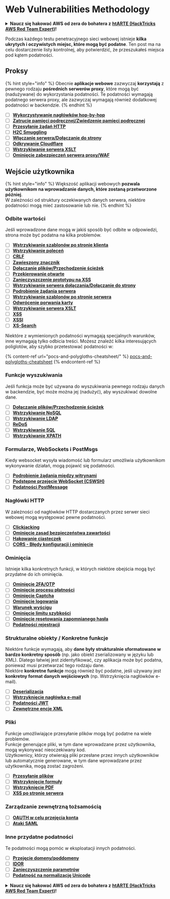 # Web Vulnerabilities Methodology

<details>

<summary><strong>Naucz się hakować AWS od zera do bohatera z</strong> <a href="https://training.hacktricks.xyz/courses/arte"><strong>htARTE (HackTricks AWS Red Team Expert)</strong></a><strong>!</strong></summary>

Inne sposoby wsparcia HackTricks:

* Jeśli chcesz zobaczyć swoją **firmę reklamowaną w HackTricks** lub **pobrać HackTricks w formacie PDF**, sprawdź [**SUBSCRIPTION PLANS**](https://github.com/sponsors/carlospolop)!
* Zdobądź [**oficjalne gadżety PEASS & HackTricks**](https://peass.creator-spring.com)
* Odkryj [**Rodzinę PEASS**](https://opensea.io/collection/the-peass-family), naszą kolekcję ekskluzywnych [**NFT**](https://opensea.io/collection/the-peass-family)
* **Dołącz do** 💬 [**grupy Discord**](https://discord.gg/hRep4RUj7f) lub [**grupy telegramowej**](https://t.me/peass) lub **śledź** nas na **Twitterze** 🐦 [**@carlospolopm**](https://twitter.com/hacktricks\_live)**.**
* **Podziel się swoimi sztuczkami hakerskimi, przesyłając PR-y do** [**HackTricks**](https://github.com/carlospolop/hacktricks) i [**HackTricks Cloud**](https://github.com/carlospolop/hacktricks-cloud) github repos.

</details>

Podczas każdego testu penetracyjnego sieci webowej istnieje **kilka ukrytych i oczywistych miejsc, które mogą być podatne**. Ten post ma na celu dostarczenie listy kontrolnej, aby potwierdzić, że przeszukałeś miejsca pod kątem podatności.

## Proksy

{% hint style="info" %}
Obecnie **aplikacje webowe** zazwyczaj **korzystają** z pewnego rodzaju **pośrednich** **serwerów proxy**, które mogą być (nadużywane) do wykorzystania podatności. Te podatności wymagają podatnego serwera proxy, ale zazwyczaj wymagają również dodatkowej podatności w backendzie.
{% endhint %}

* [ ] [**Wykorzystywanie nagłówków hop-by-hop**](abusing-hop-by-hop-headers.md)
* [ ] [**Zatrucie pamięci podręcznej/Zwiedzenie pamięci podręcznej**](cache-deception.md)
* [ ] [**Przesyłanie żądań HTTP**](http-request-smuggling/)
* [ ] [**H2C Smuggling**](h2c-smuggling.md)
* [ ] [**Włączanie serwera/Dołączanie do strony**](server-side-inclusion-edge-side-inclusion-injection.md)
* [ ] [**Odkrywanie Cloudflare**](../network-services-pentesting/pentesting-web/uncovering-cloudflare.md)
* [ ] [**Wstrzykiwanie serwera XSLT**](xslt-server-side-injection-extensible-stylesheet-language-transformations.md)
* [ ] [**Ominięcie zabezpieczeń serwera proxy/WAF**](proxy-waf-protections-bypass.md)

## **Wejście użytkownika**

{% hint style="info" %}
Większość aplikacji webowych **pozwala użytkownikom na wprowadzanie danych, które zostaną przetworzone później**.\
W zależności od struktury oczekiwanych danych serwera, niektóre podatności mogą mieć zastosowanie lub nie.
{% endhint %}

### **Odbite wartości**

Jeśli wprowadzone dane mogą w jakiś sposób być odbite w odpowiedzi, strona może być podatna na kilka problemów.

* [ ] [**Wstrzykiwanie szablonów po stronie klienta**](client-side-template-injection-csti.md)
* [ ] [**Wstrzykiwanie poleceń**](command-injection.md)
* [ ] [**CRLF**](crlf-0d-0a.md)
* [ ] [**Zawieszony znacznik**](dangling-markup-html-scriptless-injection/)
* [ ] [**Dołączanie plików/Przechodzenie ścieżek**](file-inclusion/)
* [ ] [**Przekierowanie otwarte**](open-redirect.md)
* [ ] [**Zanieczyszczenie prototypu na XSS**](deserialization/nodejs-proto-prototype-pollution/#client-side-prototype-pollution-to-xss)
* [ ] [**Wstrzykiwanie serwera dołączania/Dołączanie do strony**](server-side-inclusion-edge-side-inclusion-injection.md)
* [ ] [**Podrobienie żądania serwera**](ssrf-server-side-request-forgery/)
* [ ] [**Wstrzykiwanie szablonów po stronie serwera**](ssti-server-side-template-injection/)
* [ ] [**Odwrócenie porwania karty**](reverse-tab-nabbing.md)
* [ ] [**Wstrzykiwanie serwera XSLT**](xslt-server-side-injection-extensible-stylesheet-language-transformations.md)
* [ ] [**XSS**](xss-cross-site-scripting/)
* [ ] [**XSSI**](xssi-cross-site-script-inclusion.md)
* [ ] [**XS-Search**](xs-search/)

Niektóre z wymienionych podatności wymagają specjalnych warunków, inne wymagają tylko odbicia treści. Możesz znaleźć kilka interesujących poliglotów, aby szybko przetestować podatności w:

{% content-ref url="pocs-and-polygloths-cheatsheet/" %}
[pocs-and-polygloths-cheatsheet](pocs-and-polygloths-cheatsheet/)
{% endcontent-ref %}

### **Funkcje wyszukiwania**

Jeśli funkcja może być używana do wyszukiwania pewnego rodzaju danych w backendzie, być może można jej (nadużyć), aby wyszukiwać dowolne dane.

* [ ] [**Dołączanie plików/Przechodzenie ścieżek**](file-inclusion/)
* [ ] [**Wstrzykiwanie NoSQL**](nosql-injection.md)
* [ ] [**Wstrzykiwanie LDAP**](ldap-injection.md)
* [ ] [**ReDoS**](regular-expression-denial-of-service-redos.md)
* [ ] [**Wstrzykiwanie SQL**](sql-injection/)
* [ ] [**Wstrzykiwanie XPATH**](xpath-injection.md)

### **Formularze, WebSockets i PostMsgs**

Kiedy websocket wysyła wiadomość lub formularz umożliwia użytkownikom wykonywanie działań, mogą pojawić się podatności.

* [ ] [**Podrobienie żądania między witrynami**](csrf-cross-site-request-forgery.md)
* [ ] [**Podstępne przejęcie WebSocket (CSWSH)**](websocket-attacks.md)
* [ ] [**Podatności PostMessage**](postmessage-vulnerabilities/)

### **Nagłówki HTTP**

W zależności od nagłówków HTTP dostarczanych przez serwer sieci webowej mogą występować pewne podatności.

* [ ] [**Clickjacking**](clickjacking.md)
* [ ] [**Ominięcie zasad bezpieczeństwa zawartości**](content-security-policy-csp-bypass/)
* [ ] [**Hakowanie ciasteczek**](hacking-with-cookies/)
* [ ] [**CORS - Błędy konfiguracji i ominięcie**](cors-bypass.md)

### **Ominięcia**

Istnieje kilka konkretnych funkcji, w których niektóre obejścia mogą być przydatne do ich ominięcia.

* [ ] [**Ominięcie 2FA/OTP**](2fa-bypass.md)
* [ ] [**Ominięcie procesu płatności**](bypass-payment-process.md)
* [ ] [**Ominięcie Captcha**](captcha-bypass.md)
* [ ] [**Ominięcie logowania**](login-bypass/)
* [ ] [**Warunek wyścigu**](race-condition.md)
* [ ] [**Ominięcie limitu szybkości**](rate-limit-bypass.md)
* [ ] [**Ominięcie resetowania zapomnianego hasła**](reset-password.md)
* [ ] [**Podatności rejestracji**](registration-vulnerabilities.md)

### **Strukturalne obiekty / Konkretne funkcje**

Niektóre funkcje wymagają, aby **dane były strukturalnie sformatowane w bardzo konkretny sposób** (np. jako obiekt zserializowany w języku lub XML). Dlatego łatwiej jest zidentyfikować, czy aplikacja może być podatna, ponieważ musi przetwarzać tego rodzaju dane.\
Niektóre **konkretne funkcje** mogą również być podatne, jeśli używany jest **konkretny format danych wejściowych** (np. Wstrzyknięcia nagłówków e-mail).

* [ ] [**Deserializacja**](deserialization/)
* [ ] [**Wstrzyknięcie nagłówka e-mail**](email-injections.md)
* [ ] [**Podatności JWT**](hacking-jwt-json-web-tokens.md)
* [ ] [**Zewnętrzne encje XML**](xxe-xee-xml-external-entity.md)

### Pliki

Funkcje umożliwiające przesyłanie plików mogą być podatne na wiele problemów.\
Funkcje generujące pliki, w tym dane wprowadzane przez użytkownika, mogą wykonywać nieoczekiwany kod.\
Użytkownicy, którzy otwierają pliki przesłane przez innych użytkowników lub automatycznie generowane, w tym dane wprowadzane przez użytkownika, mogą zostać zagrożeni.

* [ ] [**Przesyłanie plików**](file-upload/)
* [ ] [**Wstrzyknięcie formuły**](formula-csv-doc-latex-ghostscript-injection.md)
* [ ] [**Wstrzyknięcie PDF**](xss-cross-site-scripting/pdf-injection.md)
* [ ] [**XSS po stronie serwera**](xss-cross-site-scripting/server-side-xss-dynamic-pdf.md)

### **Zarządzanie zewnętrzną tożsamością**

* [ ] [**OAUTH w celu przejęcia konta**](oauth-to-account-takeover.md)
* [ ] [**Ataki SAML**](saml-attacks/)

### **Inne przydatne podatności**

Te podatności mogą pomóc w eksploatacji innych podatności.

* [ ] [**Przejęcie domeny/poddomeny**](domain-subdomain-takeover.md)
* [ ] [**IDOR**](idor.md)
* [ ] [**Zanieczyszczenie parametrów**](parameter-pollution.md)
* [ ] [**Podatność na normalizację Unicode**](unicode-injection/)

<details>

<summary><strong>Naucz się hakować AWS od zera do bohatera z</strong> <a href="https://training.hacktricks.xyz/courses/arte"><strong>htARTE (HackTricks AWS Red Team Expert)</strong></a><strong>!</strong></summary>

Inne sposoby wsparcia HackTricks:

* Jeśli chcesz zobaczyć swoją **firmę reklamowaną w HackTricks** lub **pobrać HackTricks w formacie PDF**, sprawdź [**PLAN SUBSKRYPCJI**](https://github.com/sponsors/carlospolop)!
* Zdobądź [**oficjalne gadżety PEASS & HackTricks**](https://peass.creator-spring.com)
* Odkryj [**Rodzinę PEASS**](https://opensea.io/collection/the-peass-family), naszą kolekcję ekskluzywnych [**NFT**](https://opensea.io/collection/the-peass-family)
* **Dołącz do** 💬 [**grupy Discord**](https://discord.gg/hRep4RUj7f) lub [**grupy telegramowej**](https://t.me/peass) lub **śledź** nas na **Twitterze** 🐦 [**@carlospolopm**](https://twitter.com/hacktricks\_live)**.**
* **Podziel się swoimi sztuczkami hakerskimi, przesyłając PR-y do** [**HackTricks**](https://github.com/carlospolop/hacktricks) i [**HackTricks Cloud**](https://github.com/carlospolop/hacktricks-cloud) github repos.

</details>
